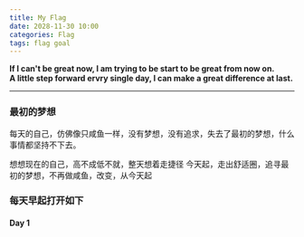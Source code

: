 ```yaml
---
title: My Flag
date: 2028-11-30 10:00
categories: Flag
tags: flag goal
---
```

  **If I can't be great now, I am trying to be start to be great from now on.   
A little step forward ervry single day, I can make a great difference at last.** 

---
### 最初的梦想
每天的自己，仿佛像只咸鱼一样，没有梦想，没有追求，失去了最初的梦想，什么事情都坚持不下去。

想想现在的自己，高不成低不就，整天想着走捷径
今天起，走出舒适圈，追寻最初的梦想，不再做咸鱼，改变，从今天起

### 每天早起打开如下
#### Day 1








